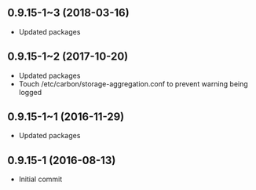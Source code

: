 ## 0.9.15-1~3 (2018-03-16)

* Updated packages

## 0.9.15-1~2 (2017-10-20)

* Updated packages
* Touch /etc/carbon/storage-aggregation.conf to prevent warning being logged

## 0.9.15-1~1 (2016-11-29)

* Updated packages 

## 0.9.15-1 (2016-08-13)

* Initial commit
